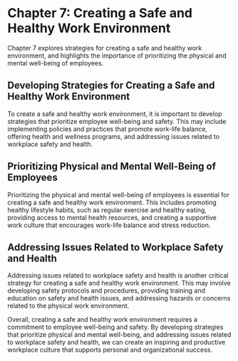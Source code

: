 Chapter 7: Creating a Safe and Healthy Work Environment
===============================================

Chapter 7 explores strategies for creating a safe and healthy work environment, and highlights the importance of prioritizing the physical and mental well-being of employees.

Developing Strategies for Creating a Safe and Healthy Work Environment
----------------------------------------------------------------------

To create a safe and healthy work environment, it is important to develop strategies that prioritize employee well-being and safety. This may include implementing policies and practices that promote work-life balance, offering health and wellness programs, and addressing issues related to workplace safety and health.

Prioritizing Physical and Mental Well-Being of Employees
--------------------------------------------------------

Prioritizing the physical and mental well-being of employees is essential for creating a safe and healthy work environment. This includes promoting healthy lifestyle habits, such as regular exercise and healthy eating, providing access to mental health resources, and creating a supportive work culture that encourages work-life balance and stress reduction.

Addressing Issues Related to Workplace Safety and Health
--------------------------------------------------------

Addressing issues related to workplace safety and health is another critical strategy for creating a safe and healthy work environment. This may involve developing safety protocols and procedures, providing training and education on safety and health issues, and addressing hazards or concerns related to the physical work environment.

Overall, creating a safe and healthy work environment requires a commitment to employee well-being and safety. By developing strategies that prioritize physical and mental well-being, and addressing issues related to workplace safety and health, we can create an inspiring and productive workplace culture that supports personal and organizational success.
